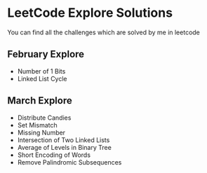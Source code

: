 # LeetCode Explore Solutions

You can find all the challenges which are solved by me in leetcode

## February Explore

* Number of 1 Bits
* Linked List Cycle

## March Explore

* Distribute Candies
* Set Mismatch
* Missing Number
* Intersection of Two Linked Lists
* Average of Levels in Binary Tree
* Short Encoding of Words
* Remove Palindromic Subsequences
